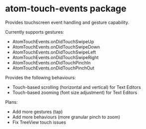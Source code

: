 # atom-touch-events package

Provides touchscreen event handling and gesture capability.

Currently supports gestures:
* AtomTouchEvents.onDidTouchSwipeUp
* AtomTouchEvents.onDidTouchSwipeDown
* AtomTouchEvents.onDidTouchSwipeLeft
* AtomTouchEvents.onDidTouchSwipeRight
* AtomTouchEvents.onDidTouchPinchIn
* AtomTouchEvents.onDidTouchPinchOut

Provides the following behaviours:
* Touch-based scrolling (horizontal and vertical) for Text Editors
* Touch-based zooming (font size adjustment) for Text Editors

Plans:
* Add more gestures (tap)
* Add more behaviours (more granular pinch to zoom)
* Fix TreeView touch issues
